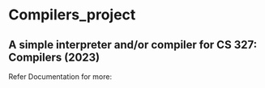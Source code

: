 # Compilers_project

## A simple interpreter and/or compiler for CS 327: Compilers (2023)

Refer Documentation for more:
